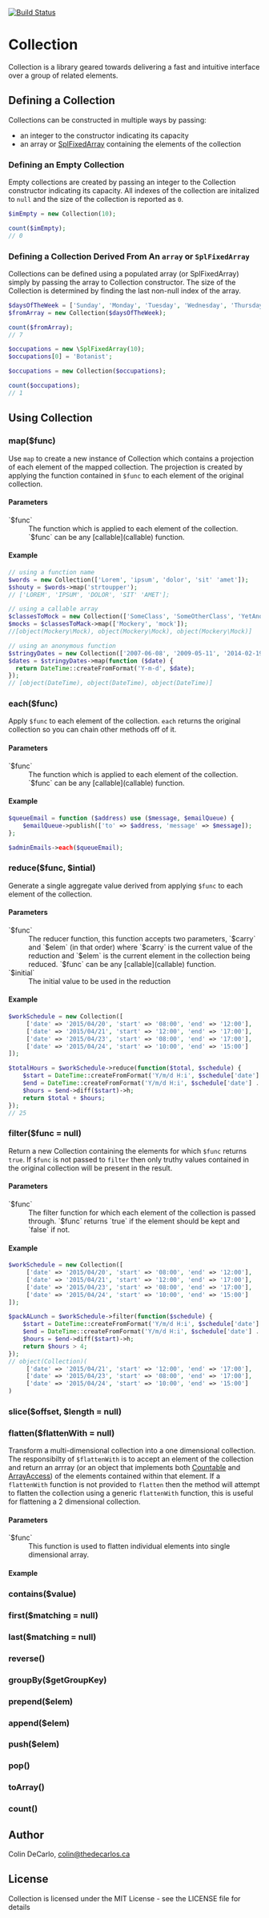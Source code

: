 [![Build Status](https://travis-ci.org/colindecarlo/collection.svg?branch=master)](https://travis-ci.org/colindecarlo/collection)

# Collection

Collection is a library geared towards delivering a fast and intuitive interface over a group of related elements.

## Defining a Collection

Collections can be constructed in multiple ways by passing:
* an integer to the constructor indicating its capacity
* an array or [SplFixedArray](splfixedarray) containing the elements of the collection

### Defining an Empty Collection

Empty collections are created by passing an integer to the Collection constructor indicating its
capacity. All indexes of the collection are initalized to `null` and the size of the collection
is reported as `0`.

```php
$imEmpty = new Collection(10);

count($imEmpty);
// 0
```

### Defining a Collection Derived From An `array` or `SplFixedArray`

Collections can be defined using a populated array (or SplFixedArray) simply by passing the array
to Collection constructor. The size of the Collection is determined by finding the last non-null
index of the array.

```php
$daysOfTheWeek = ['Sunday', 'Monday', 'Tuesday', 'Wednesday', 'Thursday', 'Friday', 'Saturday'];
$fromArray = new Collection($daysOfTheWeek);

count($fromArray);
// 7
```

```php
$occupations = new \SplFixedArray(10);
$occupations[0] = 'Botanist';

$occupations = new Collection($occupations);

count($occupations);
// 1
```

## Using Collection

### map($func)

Use `map` to create a new instance of Collection which contains a projection of each element of the
mapped collection. The projection is created by applying the function contained in `$func` to each
element of the original collection.

#### Parameters

<dl>
  <dt>`$func`</dt>
  <dd>The function which is applied to each element of the collection. `$func` can be any
      [callable](callable) function.
  </dd>
</dl>

#### Example

```php
// using a function name
$words = new Collection(['Lorem', 'ipsum', 'dolor', 'sit' 'amet']);
$shouty = $words->map('strtoupper');
// ['LOREM', 'IPSUM', 'DOLOR', 'SIT' 'AMET'];

// using a callable array
$classesToMock = new Collection(['SomeClass', 'SomeOtherClass', 'YetAnotherClass']);
$mocks = $classesToMack->map(['Mockery', 'mock']);
//[object(Mockery\Mock), object(Mockery\Mock), object(Mockery\Mock)]

// using an anonymous function
$stringyDates = new Collection(['2007-06-08', '2009-05-11', '2014-02-19']);
$dates = $stringyDates->map(function ($date) {
  return DateTime::createFromFormat('Y-m-d', $date);
});
// [object(DateTime), object(DateTime), object(DateTime)]
```

### each($func)

Apply `$func` to each element of the collection. `each` returns the original collection so you can
chain other methods off of it.

#### Parameters

<dl>
  <dt>`$func`</dt>
  <dd>The function which is applied to each element of the collection. `$func` can be any
      [callable](callable) function.
  </dd>
</dl>

#### Example

```php
$queueEmail = function ($address) use ($message, $emailQueue) {
    $emailQueue->publish(['to' => $address, 'message' => $message]);
};

$adminEmails->each($queueEmail);
```

### reduce($func, $intial)

Generate a single aggregate value derived from applying `$func` to each element of the collection.

#### Parameters

<dl>
  <dt>`$func`</dt>
  <dd>The reducer function, this function accepts two parameters, `$carry` and `$elem` (in that
      order) where `$carry` is the current value of the reduction and `$elem` is the current
      element in the collection being reduced. `$func` can be any [callable](callable) function.
  </dd>
  <dt>`$initial`</dt>
  <dd>The initial value to be used in the reduction</dd>
</dl>

#### Example

```php
$workSchedule = new Collection([
     ['date' => '2015/04/20', 'start' => '08:00', 'end' => '12:00'],
     ['date' => '2015/04/21', 'start' => '12:00', 'end' => '17:00'],
     ['date' => '2015/04/23', 'start' => '08:00', 'end' => '17:00'],
     ['date' => '2015/04/24', 'start' => '10:00', 'end' => '15:00']
]);

$totalHours = $workSchedule->reduce(function($total, $schedule) {
    $start = DateTime::createFromFormat('Y/m/d H:i', $schedule['date'] . ' ' . $schedule['start']);
    $end = DateTime::createFromFormat('Y/m/d H:i', $schedule['date'] . ' ' . $schedule['end']);
    $hours = $end->diff($start)->h;
    return $total + $hours;
});
// 25
```

### filter($func = null)

Return a new Collection containing the elements for which `$func` returns `true`. If `$func` is
not passed to `filter` then only truthy values contained in the original collection will be
present in the result.

#### Parameters

<dl>
  <dt>`$func`</dt>
  <dd>The filter function for which each element of the collection is passed through. `$func`
      returns `true` if the element should be kept and `false` if not.
  </dd>
</dl>

#### Example

```php
$workSchedule = new Collection([
     ['date' => '2015/04/20', 'start' => '08:00', 'end' => '12:00'],
     ['date' => '2015/04/21', 'start' => '12:00', 'end' => '17:00'],
     ['date' => '2015/04/23', 'start' => '08:00', 'end' => '17:00'],
     ['date' => '2015/04/24', 'start' => '10:00', 'end' => '15:00']
]);

$packALunch = $workSchedule->filter(function($schedule) {
    $start = DateTime::createFromFormat('Y/m/d H:i', $schedule['date'] . ' ' . $schedule['start']);
    $end = DateTime::createFromFormat('Y/m/d H:i', $schedule['date'] . ' ' . $schedule['end']);
    $hours = $end->diff($start)->h;
    return $hours > 4;
});
// object(Collection)(
     ['date' => '2015/04/21', 'start' => '12:00', 'end' => '17:00'],
     ['date' => '2015/04/23', 'start' => '08:00', 'end' => '17:00'],
     ['date' => '2015/04/24', 'start' => '10:00', 'end' => '15:00']
)
```

### slice($offset, $length = null)
### flatten($flattenWith = null)

Transform a multi-dimensional collection into a one dimensional collection. The responsibilty of
`$flattenWith` is to accept an element of the collection and return an arrray (or an object that
implements both [Countable](countable) and [ArrayAccess](arrayaccess)) of the elements contained
within that element. If a `flattenWith` function is not provided to `flatten` then the method
will attempt to flatten the collection using a generic `flattenWith` function, this is useful
for flattening a 2 dimensional collection.

#### Parameters

<dl>
  <dt>`$func`</dt>
  <dd>This function is used to flatten individual elements into single dimensional array.
  </dd>
</dl>

#### Example





### contains($value)
### first($matching = null)
### last($matching = null)
### reverse()
### groupBy($getGroupKey)
### prepend($elem)
### append($elem)
### push($elem)
### pop()
### toArray()
### count()

## Author

Colin DeCarlo, colin@thedecarlos.ca

## License

Collection is licensed under the MIT License - see the LICENSE file for details

[splfixedarray]: http://php.net/manual/en/class.splfixedarray.php
[callable]: http://php.net/manual/en/language.types.callable.php

